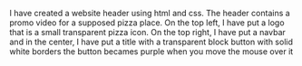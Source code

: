 I have created a website header using html and css. The header contains a promo video for a supposed pizza place. On the top left, I have put a logo that is a small transparent pizza icon. On the top right, I have put a navbar and in the center, I have put a title with a transparent block button with solid white borders the button becames purple when you move the mouse over it 
